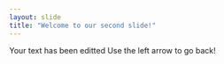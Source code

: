 ```yaml
---
layout: slide 
title: "Welcome to our second slide!"
---
```

Your text has been editted
Use the left arrow to go back!

